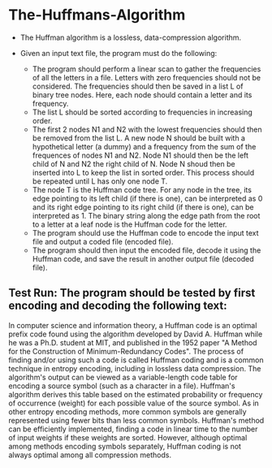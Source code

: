 # The-Huffmans-Algorithm
- The Huffman algorithm is a lossless, data-compression algorithm. 

- Given an input text file, the program must do the following:
  - The program should perform a linear scan to gather the frequencies of all the letters in a file. Letters with zero frequencies should not be considered. The frequencies should then be saved in a list L of binary tree nodes. Here, each node should contain a letter and its frequency. 
  - The list L should be sorted according to frequencies in increasing order.
  - The first 2 nodes N1 and N2 with the lowest frequencies should then be removed from the list L. A new node N should be built with a hypothetical letter (a dummy) and a frequency from the sum of the frequences of nodes N1 and N2. Node N1 should then be the left child of N and N2 the right child of N. Node N shoud then be inserted into L to keep the list in sorted order. This process should be repeated until L has only one node T. 
  - The node T is the Huffman code tree. For any node in the tree, its edge pointing to its left child (if there is one), can be interpreted as 0 and its right edge pointing to its right child (if there is one), can be interpreted as 1. The binary string along the edge path from the root to a letter at a leaf node is the Huffman code for the letter. 
  - The program should use the Huffman code to encode the input text file and output a coded file (encoded file).
  - The program should then input the encoded file, decode it using the Huffman code, and save the result in another output file (decoded file). 

## Test Run: The program should be tested by first encoding and decoding the following text:
In computer science and information theory, a Huffman code is an optimal prefix code found using the algorithm developed by David A. Huffman while he was a Ph.D. student at MIT, and published in the 1952 paper "A Method for the Construction of Minimum-Redundancy Codes". The process of finding and/or using such a code is called Huffman coding and is a common technique in entropy encoding, including in lossless data compression. The algorithm's output can be viewed as a variable-length code table for encoding a source symbol (such as a character in a file). Huffman's algorithm derives this table based on the estimated probability or frequency of occurrence (weight) for each possible value of the source symbol. As in other entropy encoding methods, more common symbols are generally represented using fewer bits than less common symbols. Huffman's method can be efficiently implemented, finding a code in linear time to the number of input weights if these weights are sorted. However, although optimal among methods encoding symbols separately, Huffman coding is not always optimal among all compression methods.













